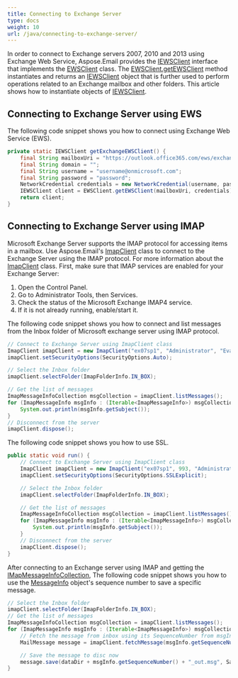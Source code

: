 ```yaml
---
title: Connecting to Exchange Server
type: docs
weight: 10
url: /java/connecting-to-exchange-server/
---
```



In order to connect to Exchange servers 2007, 2010 and 2013 using Exchange Web Service, Aspose.Email provides the [IEWSClient](https://reference.aspose.com/email/java/com.aspose.email/IEWSClient) interface that implements the [EWSClient](https://reference.aspose.com/email/java/com.aspose.email/ewsclient) class. The [EWSClient.getEWSClient](https://reference.aspose.com/email/java/com.aspose.email/EWSClient#getEWSClient\(java.lang.String,%20java.lang.String,%20java.lang.String,%20java.lang.String\)) method instantiates and returns an [IEWSClient](https://reference.aspose.com/email/java/com.aspose.email/IEWSClient) object that is further used to perform operations related to an Exchange mailbox and other folders. This article shows how to instantiate objects of [IEWSClient](https://reference.aspose.com/email/java/com.aspose.email/IEWSClient).
## **Connecting to Exchange Server using EWS**
The following code snippet shows you how to connect using Exchange Web Service (EWS).



~~~Java
private static IEWSClient getExchangeEWSClient() {
    final String mailboxUri = "https://outlook.office365.com/ews/exchange.asmx";
    final String domain = "";
    final String username = "username@onmicrosoft.com";
    final String password = "password";
    NetworkCredential credentials = new NetworkCredential(username, password, domain);
    IEWSClient client = EWSClient.getEWSClient(mailboxUri, credentials);
    return client;
}
~~~
## **Connecting to Exchange Server using IMAP**
Microsoft Exchange Server supports the IMAP protocol for accessing items in a mailbox. Use Aspose.Email's [ImapClient](https://reference.aspose.com/email/java/com.aspose.email/ImapClient) class to connect to the Exchange Server using the IMAP protocol. For more information about the [ImapClient](https://reference.aspose.com/email/java/com.aspose.email/ImapClient) class. First, make sure that IMAP services are enabled for your Exchange Server:

1. Open the Control Panel.
1. Go to Administrator Tools, then Services.
1. Check the status of the Microsoft Exchange IMAP4 service.
1. If it is not already running, enable/start it.

The following code snippet shows you how to connect and list messages from the Inbox folder of Microsoft exchange server using IMAP protocol.



~~~Java
// Connect to Exchange Server using ImapClient class
ImapClient imapClient = new ImapClient("ex07sp1", "Administrator", "Evaluation1");
imapClient.setSecurityOptions(SecurityOptions.Auto);

// Select the Inbox folder
imapClient.selectFolder(ImapFolderInfo.IN_BOX);

// Get the list of messages
ImapMessageInfoCollection msgCollection = imapClient.listMessages();
for (ImapMessageInfo msgInfo : (Iterable<ImapMessageInfo>) msgCollection) {
    System.out.println(msgInfo.getSubject());
}
// Disconnect from the server
imapClient.dispose();
~~~



The following code snippet shows you how to use SSL.



~~~Java
public static void run() {
    // Connect to Exchange Server using ImapClient class
    ImapClient imapClient = new ImapClient("ex07sp1", 993, "Administrator", "Evaluation1");
    imapClient.setSecurityOptions(SecurityOptions.SSLExplicit);

    // Select the Inbox folder
    imapClient.selectFolder(ImapFolderInfo.IN_BOX);

    // Get the list of messages
    ImapMessageInfoCollection msgCollection = imapClient.listMessages();
    for (ImapMessageInfo msgInfo : (Iterable<ImapMessageInfo>) msgCollection) {
        System.out.println(msgInfo.getSubject());
    }
    // Disconnect from the server
    imapClient.dispose();
}
~~~



After connecting to an Exchange server using IMAP and getting the [IMapMessageInfoCollection](https://reference.aspose.com/email/java/com.aspose.email/ImapMessageInfoCollection), The following code snippet shows you how to use the [MessageInfo](https://reference.aspose.com/email/java/com.aspose.email/MessageInfo) object's sequence number to save a specific message.



~~~Java
// Select the Inbox folder
imapClient.selectFolder(ImapFolderInfo.IN_BOX);
// Get the list of messages
ImapMessageInfoCollection msgCollection = imapClient.listMessages();
for (ImapMessageInfo msgInfo : (Iterable<ImapMessageInfo>) msgCollection) {
    // Fetch the message from inbox using its SequenceNumber from msgInfo
    MailMessage message = imapClient.fetchMessage(msgInfo.getSequenceNumber());

    // Save the message to disc now
    message.save(dataDir + msgInfo.getSequenceNumber() + "_out.msg", SaveOptions.getDefaultMsgUnicode());
}
~~~